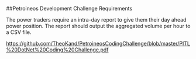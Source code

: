 ##Petroineos Development Challenge Requirements 

The power traders require an intra-day report to give them their day ahead power position. The report
should output the aggregated volume per hour to a CSV file. 

https://github.com/TheoKand/PetroineosCodingChallenge/blob/master/PITL%20DotNet%20Coding%20Challenge.pdf
